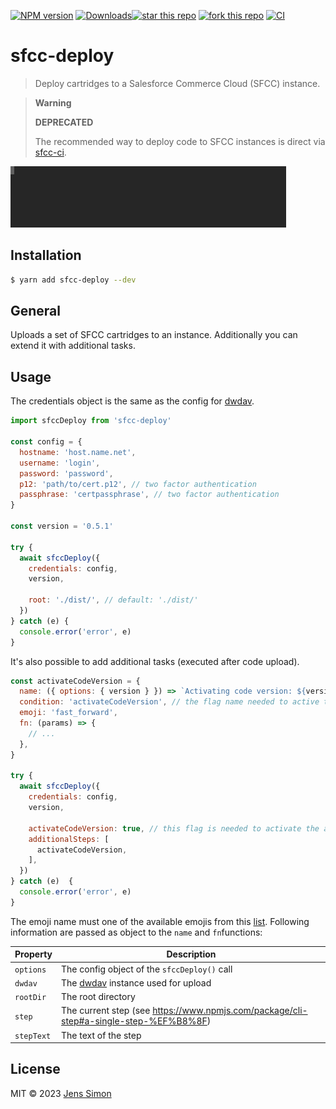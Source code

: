 [![NPM version][npm-image]][npm-url] [![Downloads][npm-downloads-image]][npm-url][![star this repo][gh-stars-image]][gh-url] [![fork this repo][gh-forks-image]][gh-url] [![CI][gh-status-image]][gh-status-url]

# sfcc-deploy

> Deploy cartridges to a Salesforce Commerce Cloud (SFCC) instance.

> **Warning**
>
> **DEPRECATED**
>
> The recommended way to deploy code to SFCC instances is direct via [sfcc-ci](https://github.com/SalesforceCommerceCloud/sfcc-ci?tab=readme-ov-file#pushing-code).

![Screenshot](https://github.com/jenssimon/sfcc-deploy/raw/main/deploy.gif)

## Installation

```sh
$ yarn add sfcc-deploy --dev
```

## General

Uploads a set of SFCC cartridges to an instance. Additionally you can extend it with additional tasks.

## Usage

The credentials object is the same as the config for [dwdav](https://www.npmjs.com/package/dwdav#config).

```javascript
import sfccDeploy from 'sfcc-deploy'

const config = {
  hostname: 'host.name.net',
  username: 'login',
  password: 'password',
  p12: 'path/to/cert.p12', // two factor authentication
  passphrase: 'certpassphrase', // two factor authentication
}

const version = '0.5.1'

try {
  await sfccDeploy({
    credentials: config,
    version,

    root: './dist/', // default: './dist/'
  })
} catch (e) {
  console.error('error', e)
}
```

It's also possible to add additional tasks (executed after code upload).

```javascript
const activateCodeVersion = {
  name: ({ options: { version } }) => `Activating code version: ${version}`, // also takes a simple string
  condition: 'activateCodeVersion', // the flag name needed to active the task
  emoji: 'fast_forward',
  fn: (params) => {
    // ...
  },
}

try {
  await sfccDeploy({
    credentials: config,
    version,

    activateCodeVersion: true, // this flag is needed to activate the additional step
    additionalSteps: [
      activateCodeVersion,
    ],
  })
} catch (e)  {
  console.error('error', e)
}
```

The emoji name must one of the available emojis from this [list](https://raw.githubusercontent.com/omnidan/node-emoji/master/lib/emoji.json).
Following information are passed as object to the `name` and `fn`functions:

Property   | Description
-----------|------------
`options`  | The config object of the `sfccDeploy()` call
`dwdav`    | The [dwdav](https://www.npmjs.com/package/dwdav) instance used for upload
`rootDir`  | The root directory
`step`     | The current step (see https://www.npmjs.com/package/cli-step#a-single-step-%EF%B8%8F)
`stepText` | The text of the step

## License

MIT © 2023 [Jens Simon](https://github.com/jenssimon)

[npm-url]: https://www.npmjs.com/package/sfcc-deploy
[npm-image]: https://badgen.net/npm/v/sfcc-deploy
[npm-downloads-image]: https://badgen.net/npm/dw/sfcc-deploy

[gh-url]: https://github.com/jenssimon/sfcc-deploy
[gh-stars-image]: https://badgen.net/github/stars/jenssimon/sfcc-deploy
[gh-forks-image]: https://badgen.net/github/forks/jenssimon/sfcc-deploy
[gh-status-image]: https://github.com/jenssimon/sfcc-deploy/actions/workflows/ci.yml/badge.svg
[gh-status-url]: https://github.com/jenssimon/sfcc-deploy/actions/workflows/ci.yml
